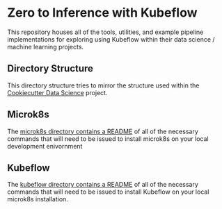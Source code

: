 # Zero to Inference with Kubeflow

This repository houses all of the tools, utilities, and example pipeline implementations for exploring using Kubeflow within their data science / machine learning projects.

## Directory Structure

This directory structure tries to mirror the structure used within the [Cookiecutter Data Science](https://github.com/drivendata/cookiecutter-data-science) project. 

## Microk8s

The [microk8s directory contains a README](./microk8s/README.md) of all of the necessary commands that will need to be issued to install microk8s on your local development enivornment

## Kubeflow

The [kubeflow directory contains a README](./kubeflow/README.md) of all of the necessary commands that will need to be issued to install Kubeflow on your local microk8s installation.